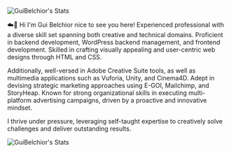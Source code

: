 
![GuiBelchior's Stats](https://github-readme-stats.vercel.app/api?username=GuiBelchior&theme=vue-dark&show_icons=true&count_private=true)
                       
:cloud::floppy_disk: Hi I'm Gui Belchior nice to see you here! 
Experienced professional with a diverse skill set spanning both creative and technical domains. Proficient in backend development, WordPress backend management, and frontend development.
Skilled in crafting visually appealing and user-centric web designs through HTML and CSS.

Additionally, well-versed in Adobe Creative Suite tools, as well as multimedia applications such as Vuforia, Unity, and Cinema4D. 
Adept in devising strategic marketing approaches using E-GOI, Mailchimp, and StoryHeap. Known for strong organizational skills in executing multi-platform advertising campaigns,
driven by a proactive and innovative mindset.

I thrive under pressure, leveraging self-taught expertise to creatively solve challenges and deliver outstanding results.

![GuiBelchior's Stats](https://github-readme-stats.vercel.app/api/top-langs/?username=GuiBelchior&theme=vue-dark)

